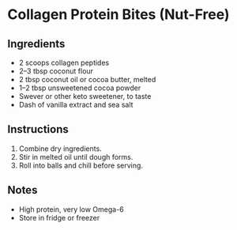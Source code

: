 # Collagen Protein Bites (Nut-Free)

## Ingredients
- 2 scoops collagen peptides
- 2–3 tbsp coconut flour
- 2 tbsp coconut oil or cocoa butter, melted
- 1–2 tbsp unsweetened cocoa powder
- Swever or other keto sweetener, to taste
- Dash of vanilla extract and sea salt

## Instructions
1. Combine dry ingredients.
2. Stir in melted oil until dough forms.
3. Roll into balls and chill before serving.

## Notes
- High protein, very low Omega-6
- Store in fridge or freezer
